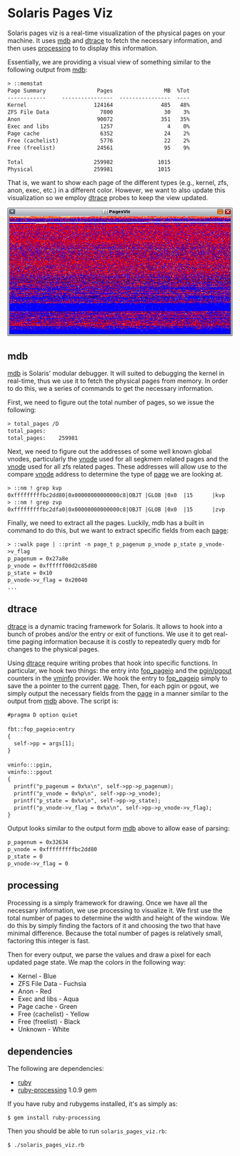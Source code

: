 # Solaris Pages Viz

Solaris pages viz is a real-time visualization of the physical pages on your 
machine. It uses [mdb][1] and [dtrace][2] to fetch the necessary information, 
and then uses [processing][3] to to display this information.

Essentially, we are providing a visual view of something similar to the
following output from [mdb][1]:

    > ::memstat
    Page Summary                Pages                MB  %Tot
    ------------     ----------------  ----------------  ----
    Kernel                     124164               485   48%
    ZFS File Data                7800                30    3%
    Anon                        90072               351   35%
    Exec and libs                1257                 4    0%
    Page cache                   6352                24    2%
    Free (cachelist)             5776                22    2%
    Free (freelist)             24561                95    9%

    Total                      259982              1015
    Physical                   259981              1015

That is, we want to show each page of the different types (e.g., kernel, zfs,
anon, exec, etc.) in a different color. However, we want to also update this
visualization so we employ [dtrace][2] probes to keep the view updated.

![Solaris Pages Viz Screenshot](http://github.com/dxoigmn/solaris-pages-viz/blob/master/screenshot.png?raw=true)

## mdb

[mdb][1] is Solaris' modular debugger. It will suited to debugging the kernel in
real-time, thus we use it to fetch the physical pages from memory. In order to
do this, we a series of commands to get the necessary information.

First, we need to figure out the total number of pages, so we issue the
following:

    > total_pages /D
    total_pages:
    total_pages:    259981

Next, we need to figure out the addresses of some well known global vnodes,
particularly the [vnode][6] used for all segkmem related pages and the
[vnode][6] used for all zfs related pages. These addresses will allow use to the
compare [vnode][4] address to determine the type of [page][5] we are looking at.


    > ::nm ! grep kvp
    0xfffffffffbc2dd80|0x00000000000000c8|OBJT |GLOB |0x0  |15      |kvp
    > ::nm ! grep zvp
    0xfffffffffbc2dfa0|0x00000000000000c8|OBJT |GLOB |0x0  |15      |zvp

Finally, we need to extract all the pages. Luckily, mdb has a built in command
to do this, but we want to extract specific fields from each [page][5]:

    > ::walk page | ::print -n page_t p_pagenum p_vnode p_state p_vnode->v_flag
    p_pagenum = 0x27a8e
    p_vnode = 0xffffff00d2c85d80
    p_state = 0x10
    p_vnode->v_flag = 0x20040
    ...


## dtrace

[dtrace][2] is a dynamic tracing framework for Solaris. It allows to hook into a
bunch of probes and/or the entry or exit of functions. We use it to get
real-time paging information because it is costly to repeatedly query mdb for
changes to the physical pages.

Using [dtrace][2] require writing probes that hook into specific functions. In
particular, we hook two things: the entry into [fop\_pageio][7] and the
[pgin/pgout][8] counters in the [vminfo][8] provider. We hook the entry to
[fop\_pageio][7] simply to save the a pointer to the current [page][5]. Then, for
each pgin or pgout, we simply output the necessary fields from the [page][5] in
a manner similar to the output from [mdb][1] above. The script is:

    #pragma D option quiet

    fbt::fop_pageio:entry
    {
      self->pp = args[1];
    }

    vminfo:::pgin,
    vminfo:::pgout
    {
      printf("p_pagenum = 0x%x\n", self->pp->p_pagenum);
      printf("p_vnode = 0x%p\n", self->pp->p_vnode);
      printf("p_state = 0x%x\n", self->pp->p_state);
      printf("p_vnode->v_flag = 0x%x\n", self->pp->p_vnode->v_flag);
    }

Output looks similar to the output form [mdb][1] above to allow ease of parsing:

    p_pagenum = 0x32634
    p_vnode = 0xfffffffffbc2dd80
    p_state = 0
    p_vnode->v_flag = 0

## processing

Processing is a simply framework for drawing. Once we have all the necessary 
information, we use processing to visualize it. We first use the total number of
pages to determine the width and height of the window. We do this by simply
finding the factors of it and choosing the two that have minimal difference.
Because the total number of pages is relatively small, factoring this integer is
fast.

Then for every output, we parse the values and draw a pixel for each updated
page state. We map the colors in the following way:

  * Kernel - Blue
  * ZFS File Data - Fuchsia
  * Anon - Red
  * Exec and libs - Aqua
  * Page cache - Green
  * Free (cachelist) - Yellow
  * Free (freelist) - Black
  * Unknown - White

## dependencies

The following are dependencies:

  * [ruby][10]
  * [ruby-processing][9] 1.0.9 gem

If you have ruby and rubygems installed, it's as simply as:

    $ gem install ruby-processing

Then you should be able to run `solaris_pages_viz.rb`:

    $ ./solaris_pages_viz.rb


[1]: http://docs.sun.com/app/docs/doc/816-5041
[2]: http://www.sun.com/bigadmin/content/dtrace/index.jsp
[3]: http://processing.org/
[4]: http://src.opensolaris.org/source/xref/onnv/onnv-gate/usr/src/uts/common/sys/vnode.h#227
[5]: http://src.opensolaris.org/source/xref/onnv/onnv-gate/usr/src/uts/common/vm/page.h#463
[6]: http://src.opensolaris.org/source/xref/onnv/onnv-gate/usr/src/uts/common/sys/vnode.h#1342
[7]: http://src.opensolaris.org/source/xref/onnv/onnv-gate/usr/src/uts/common/fs/vnode.c#4037
[8]: http://wikis.sun.com/display/DTrace/vminfo+Provider
[9]: http://wiki.github.com/jashkenas/ruby-processing/
[10]: http://www.ruby-lang.org/